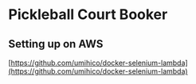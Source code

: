 # Pickleball Court Booker

## Setting up on AWS
[https://github.com/umihico/docker-selenium-lambda](https://github.com/umihico/docker-selenium-lambda)